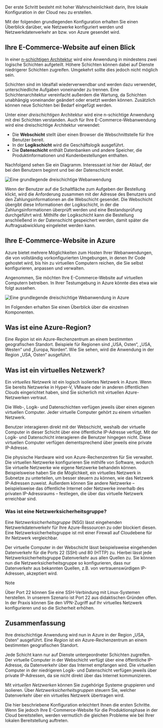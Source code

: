 Der erste Schritt besteht mit hoher Wahrscheinlichkeit darin, Ihre lokale Konfiguration in der Cloud neu zu erstellen.

Mit der folgenden grundlegenden Konfiguration erhalten Sie einen Überblick darüber, wie Netzwerke konfiguriert werden und Netzwerkdatenverkehr an bzw. von Azure gesendet wird.

## <a name="your-e-commerce-site-at-a-glance"></a>Ihre E-Commerce-Website auf einen Blick

In einer [n-schichtigen Architektur](https://docs.microsoft.com/en-us/azure/architecture/guide/architecture-styles/n-tier) wird eine Anwendung in mindestens zwei logische Schichten aufgeteilt. Höhere Schichten können dabei auf Dienste niedrigerer Schichten zugreifen. Umgekehrt sollte dies jedoch nicht möglich sein.

Schichten sind im Idealfall wiederverwendbar und werden dazu verwendet, unterschiedliche Aufgaben voneinander zu trennen. Eine Schichtenarchitektur vereinfacht außerdem die Wartung, da Schichten unabhängig voneinander geändert oder ersetzt werden können. Zusätzlich können neue Schichten bei Bedarf eingefügt werden.

Unter einer _dreischichtigen_ Architektur wird eine n-schichtige Anwendung mit drei Schichten verstanden. Auch für Ihre E-Commerce-Webanwendung wird eine dreischichtige Architektur verwendet:

* Die **Webschicht** stellt über einen Browser die Webschnittstelle für Ihre Benutzer bereit.
* In der **Logikschicht** wird die Geschäftslogik ausgeführt.
* Die **Datenschicht** enthält Datenbanken und andere Speicher, die Produktinformationen und Kundenbestellungen enthalten.

Nachfolgend sehen Sie ein Diagramm. Interessant ist hier der Ablauf, der bei den Benutzern beginnt und bei der Datenschicht endet.

![Eine grundlegende dreischichtige Webanwendung](../media-draft/three-tier.png)

Wenn der Benutzer auf die Schaltfläche zum Aufgeben der Bestellung klickt, wird die Anforderung zusammen mit der Adresse des Benutzers und den Zahlungsinformationen an die Webschicht gesendet. Die Webschicht übergibt diese Informationen der Logikschicht, in der die Zahlungsinformationen überprüft werden und eine Bestandsprüfung durchgeführt wird. Mithilfe der Logikschicht kann die Bestellung anschließend in der Datenschicht gespeichert werden, damit später die Auftragsabwicklung eingeleitet werden kann.

## <a name="your-e-commerce-site-running-on-azure"></a>Ihre E-Commerce-Website in Azure

Azure bietet mehrere Möglichkeiten zum Hosten Ihrer Webanwendungen, die von vollständig vorkonfigurierten Umgebungen, in denen Ihr Code gehostet wird, bis hin zu virtuellen Computern reichen, die Sie selbst konfigurieren, anpassen und verwalten.

Angenommen, Sie möchten Ihre E-Commerce-Website auf virtuellen Computern betreiben. In Ihrer Testumgebung in Azure könnte dies etwa wie folgt aussehen.

![Eine grundlegende dreischichtige Webanwendung in Azure](../media-draft/test-deployment.png)

Im Folgenden erhalten Sie einen Überblick über die einzelnen Komponenten.

## <a name="what-is-an-azure-region"></a>Was ist eine Azure-Region?

Eine _Region_ ist ein Azure-Rechenzentrum an einem bestimmten geografischen Standort. Beispiele für Regionen sind „USA, Osten“, „USA, Westen“ und „Europa, Norden“. Wie Sie sehen, wird die Anwendung in der Region „USA, Osten“ ausgeführt.

## <a name="what-is-a-virtual-network"></a>Was ist ein virtuelles Netzwerk?

Ein _virtuelles Netzwerk_ ist ein logisch isoliertes Netzwerk in Azure. Wenn Sie bereits Netzwerke in Hyper-V, VMware oder in anderen öffentlichen Clouds eingerichtet haben, sind Sie sicherlich mit virtuellen Azure-Netzwerken vertraut.

Die Web-, Logik- und Datenschichten verfügen jeweils über einen eigenen virtuellen Computer. Jeder virtuelle Computer gehört zu einem virtuellen Netzwerk.

Benutzer interagieren direkt mit der Webschicht, weshalb der virtuelle Computer in dieser Schicht über eine öffentliche IP-Adresse verfügt. Mit der Logik- und Datenschicht interagieren die Benutzer hingegen nicht. Diese virtuellen Computer verfügen dementsprechend über jeweils eine private IP-Adresse.

Die physische Hardware wird von Azure-Rechenzentren für Sie verwaltet. Die virtuellen Netzwerke konfigurieren Sie mithilfe von Software, wodurch Sie virtuelle Netzwerke wie eigene Netzwerke behandeln können. Beispielsweise haben Sie die Möglichkeit, ein virtuelles Netzwerk in Subnetze zu unterteilen, um besser steuern zu können, wie das Netzwerk IP-Adressen zuweist. Außerdem können Sie andere Netzwerke – beispielsweise das öffentliche Internet oder Netzwerke innerhalb des privaten IP-Adressraums – festlegen, die über das virtuelle Netzwerk erreichbar sind.

### <a name="whats-a-network-security-group"></a>Was ist eine Netzwerksicherheitsgruppe?

Eine _Netzwerksicherheitsgruppe_ (NSG) lässt eingehenden Netzwerkdatenverkehr für Ihre Azure-Ressourcen zu oder blockiert diesen. Eine Netzwerksicherheitsgruppe ist mit einer Firewall auf Cloudebene für Ihr Netzwerk vergleichbar.

Der virtuelle Computer in der Webschicht lässt beispielsweise eingehenden Datenverkehr für die Ports 22 (SSH) und 80 (HTTP) zu. Hierbei lässt jede Netzwerksicherheitsgruppe Datenverkehr aus allen Quellen zu. Sie können nun die Netzwerksicherheitsgruppe so konfigurieren, dass nur Datenverkehr aus bekannten Quellen, z.B. von vertrauenswürdigen IP-Adressen, akzeptiert wird.

> [!NOTE]
> Über Port 22 können Sie eine SSH-Verbindung mit Linux-Systemen herstellen. In unserem Szenario ist Port 22 aus didaktischen Gründen offen. In der Praxis können Sie den VPN-Zugriff auf Ihr virtuelles Netzwerk konfigurieren und so die Sicherheit erhöhen.

## <a name="summary"></a>Zusammenfassung

Ihre dreischichtige Anwendung wird nun in Azure in der Region „USA, Osten“ ausgeführt. Eine _Region_ ist ein Azure-Rechenzentrum an einem bestimmten geografischen Standort.

Jede Schicht kann nur auf Dienste untergeordneter Schichten zugreifen. Der virtuelle Computer in der Webschicht verfügt über eine öffentliche IP-Adresse, da Datenverkehr über das Internet empfangen wird. Die virtuellen Computer in der niedrigeren Logik- und Datenschicht verfügen jeweils über private IP-Adressen, da sie nicht direkt über das Internet kommunizieren.

Mit _virtuellen Netzwerken_ können Sie zugehörige Systeme gruppieren und isolieren. Über _Netzwerksicherheitsgruppen_ steuern Sie, welcher Datenverkehr über ein virtuelles Netzwerk übertragen wird.

Die hier beschriebene Konfiguration erleichtert Ihnen die ersten Schritte. Wenn Sie jedoch Ihre E-Commerce-Website für die Produktionsphase in der Cloud bereitstellen, werden vermutlich die gleichen Probleme wie bei Ihrer lokalen Bereitstellung auftreten.
